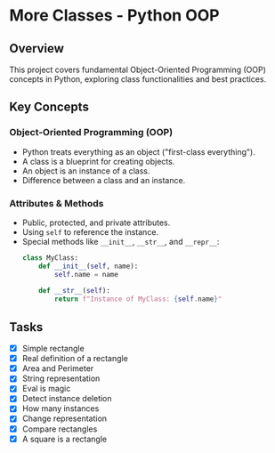 # More Classes - Python OOP

## Overview
This project covers fundamental Object-Oriented Programming (OOP) concepts in Python, exploring class functionalities and best practices.

## Key Concepts

### Object-Oriented Programming (OOP)
- Python treats everything as an object ("first-class everything").
- A class is a blueprint for creating objects.
- An object is an instance of a class.
- Difference between a class and an instance.

### Attributes & Methods
- Public, protected, and private attributes.
- Using `self` to reference the instance.
- Special methods like `__init__`, `__str__`, and `__repr__`:
  ```python
  class MyClass:
      def __init__(self, name):
          self.name = name
      
      def __str__(self):
          return f"Instance of MyClass: {self.name}"
## Tasks
- [x] Simple rectangle
- [x] Real definition of a rectangle
- [x] Area and Perimeter
- [x] String representation
- [x] Eval is magic
- [x] Detect instance deletion
- [x] How many instances
- [x] Change representation
- [x] Compare rectangles
- [x] A square is a rectangle